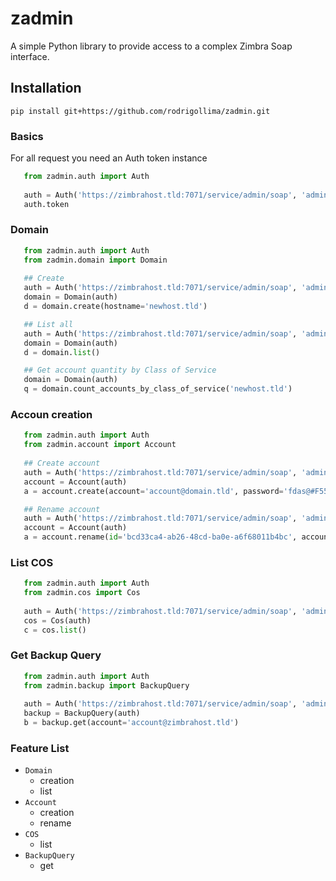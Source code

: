 # zadmin
A simple Python library to provide access to a complex Zimbra Soap interface.

## Installation
`pip install git+https://github.com/rodrigollima/zadmin.git`

### Basics
For all request you need an Auth token instance
```python
   from zadmin.auth import Auth
   
   auth = Auth('https://zimbrahost.tld:7071/service/admin/soap', 'admin@zimbrahost.tld', 'secretpassword')
   auth.token
```

### Domain
```python
   from zadmin.auth import Auth
   from zadmin.domain import Domain
   
   ## Create
   auth = Auth('https://zimbrahost.tld:7071/service/admin/soap', 'admin@zimbrahost.tld', 'secretpassword')
   domain = Domain(auth)
   d = domain.create(hostname='newhost.tld')

   ## List all
   auth = Auth('https://zimbrahost.tld:7071/service/admin/soap', 'admin@zimbrahost.tld', 'secretpassword')
   domain = Domain(auth)
   d = domain.list()

   ## Get account quantity by Class of Service
   domain = Domain(auth)
   q = domain.count_accounts_by_class_of_service('newhost.tld')
```

### Accoun creation
```python
   from zadmin.auth import Auth
   from zadmin.account import Account
   
   ## Create account
   auth = Auth('https://zimbrahost.tld:7071/service/admin/soap', 'admin@zimbrahost.tld', 'secretpassword')
   account = Account(auth)
   a = account.create(account='account@domain.tld', password='fdas@#F555AFSD',zimbraCosId='8e97e282-8aa0-4ac4-96fb-7e2e7620c0a4')

   ## Rename account
   auth = Auth('https://zimbrahost.tld:7071/service/admin/soap', 'admin@zimbrahost.tld', 'secretpassword')
   account = Account(auth)
   a = account.rename(id='bcd33ca4-ab26-48cd-ba0e-a6f68011b4bc', account='newname@domain.tld')

```

### List COS
```python
   from zadmin.auth import Auth
   from zadmin.cos import Cos
   
   auth = Auth('https://zimbrahost.tld:7071/service/admin/soap', 'admin@zimbrahost.tld', 'secretpassword')
   cos = Cos(auth)
   c = cos.list()
```

### Get Backup Query
```python
   from zadmin.auth import Auth
   from zadmin.backup import BackupQuery
   
   auth = Auth('https://zimbrahost.tld:7071/service/admin/soap', 'admin@zimbrahost.tld', 'secretpassword')
   backup = BackupQuery(auth)
   b = backup.get(account='account@zimbrahost.tld')
```

### Feature List
* `Domain`
  * creation
  * list
* `Account`
  * creation
  * rename
* `COS`
  * list
* `BackupQuery`
  * get

